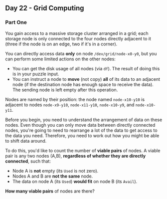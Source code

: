 ## Day 22 - Grid Computing
### Part One

You gain access to a massive storage cluster arranged in a grid; each storage node is only
connected to the four nodes directly adjacent to it (three if the node is on an edge, two if it's
in a corner).

You can directly access data **only** on node `/dev/grid/node-x0-y0`, but you can perform some
limited actions on the other nodes:

 * You can get the disk usage of all nodes (via `df`). The result of doing this is in your puzzle
    input.
 * You can instruct a node to **move** (not copy) **all** of its data to an adjacent node (if the
    destination node has enough space to receive the data). The sending node is left empty after
    this operation.

Nodes are named by their position: the node named `node-x10-y10` is adjacent to nodes
`node-x9-y10`, `node-x11-y10`, `node-x10-y9`, and `node-x10-y11`.

Before you begin, you need to understand the arrangement of data on these nodes. Even though you
can only move data between directly connected nodes, you're going to need to rearrange a lot of
the data to get access to the data you need. Therefore, you need to work out how you might be able
to shift data around.

To do this, you'd like to count the number of **viable pairs** of nodes. A viable pair is any two
nodes (A,B), **regardless of whether they are directly connected**, such that:

 * Node A is **not** empty (its `Used` is not zero).
 * Nodes A and B are **not the same** node.
 * The data on node A (its `Used`) **would fit** on node B (its `Avail`).

**How many viable pairs** of nodes are there?

